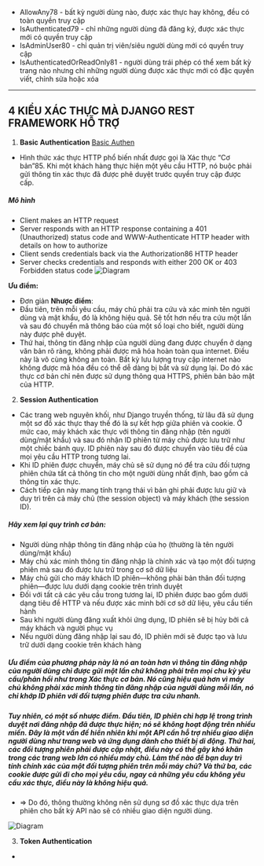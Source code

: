 * AllowAny78 - bất kỳ người dùng nào, được xác thực hay không, đều có toàn quyền truy cập
* IsAuthenticated79 - chỉ những người dùng đã đăng ký, được xác thực mới có quyền truy cập
* IsAdminUser80 - chỉ quản trị viên/siêu người dùng mới có quyền truy cập
* IsAuthenticatedOrReadOnly81 - người dùng trái phép có thể xem bất kỳ trang nào nhưng chỉ những người dùng được xác thực mới có đặc quyền viết, chỉnh sửa hoặc xóa

***
## 4 KIỂU XÁC THỰC MÀ DJANGO REST FRAMEWORK HỖ TRỢ
1. **Basic Authentication** [Basic Authen](https://www.rfc-editor.org/rfc/rfc7617)
- Hình thức xác thực HTTP phổ biến nhất được gọi là Xác thực “Cơ bản”85. Khi một
khách hàng thực hiện một yêu cầu HTTP, nó buộc phải gửi thông tin xác thực đã được phê duyệt trước
quyền truy cập được cấp.
##### Mô hình
* Client makes an HTTP request
* Server responds with an HTTP response containing a 401 (Unauthorized) status code and
WWW-Authenticate HTTP header with details on how to authorize
* Client sends credentials back via the Authorization86 HTTP header
* Server checks credentials and responds with either 200 OK or 403 Forbidden status code
![Diagram](https://developer.mozilla.org/en-US/docs/Web/HTTP/Authentication/http-auth-sequence-diagram.png)

**Ưu điểm:**
- Đơn giản
**Nhược điểm**:
- Đầu tiên, trên mỗi yêu cầu, máy chủ phải tra cứu và xác minh tên người dùng và mật khẩu, đó là không hiệu quả. Sẽ tốt hơn nếu tra cứu một lần và sau đó chuyển mã thông báo của một số loại cho biết, người dùng này được phê duyệt.
- Thứ hai, thông tin đăng nhập của người dùng đang được chuyển ở dạng văn bản rõ ràng, không phải được mã hóa hoàn toàn qua internet. Điều này là vô cùng không an toàn. Bất kỳ lưu lượng truy cập internet nào không được mã hóa đều có thể dễ dàng bị bắt và sử dụng lại. Do đó xác thực cơ bản chỉ nên được sử dụng thông qua HTTPS, phiên bản bảo mật của HTTP.

2. **Session Authentication**
- Các trang web nguyên khối, như Django truyền thống, từ lâu đã sử dụng một sơ đồ xác thực thay thế
đó là sự kết hợp giữa phiên và cookie. Ở mức cao, máy khách xác thực với
thông tin đăng nhập (tên người dùng/mật khẩu) và sau đó nhận ID phiên từ máy chủ được lưu trữ
như một chiếc bánh quy. ID phiên này sau đó được chuyển vào tiêu đề của mọi yêu cầu HTTP trong tương lai.
- Khi ID phiên được chuyển, máy chủ sẽ sử dụng nó để tra cứu đối tượng phiên chứa tất cả
thông tin cho một người dùng nhất định, bao gồm cả thông tin xác thực.
- Cách tiếp cận này mang tính trạng thái vì bản ghi phải được lưu giữ và duy trì trên cả máy chủ (the session object) và máy khách (the session ID).
##### Hãy xem lại quy trình cơ bản:
* Người dùng nhập thông tin đăng nhập của họ (thường là tên người dùng/mật khẩu)
* Máy chủ xác minh thông tin đăng nhập là chính xác và tạo một đối tượng phiên mà sau đó
được lưu trữ trong cơ sở dữ liệu
* Máy chủ gửi cho máy khách ID phiên—không phải bản thân đối tượng phiên—được lưu dưới dạng
cookie trên trình duyệt
* Đối với tất cả các yêu cầu trong tương lai, ID phiên được bao gồm dưới dạng tiêu đề HTTP và nếu được xác minh bởi
cơ sở dữ liệu, yêu cầu tiến hành
* Sau khi người dùng đăng xuất khỏi ứng dụng, ID phiên sẽ bị hủy bởi cả máy khách và
người phục vụ
* Nếu người dùng đăng nhập lại sau đó, ID phiên mới sẽ được tạo và lưu trữ dưới dạng cookie trên
khách hàng

##### Ưu điểm của phương pháp này là nó an toàn hơn vì thông tin đăng nhập của người dùng chỉ được gửi một lần chứ không phải trên mọi chu kỳ yêu cầu/phản hồi như trong Xác thực cơ bản. Nó cũng hiệu quả hơn vì máy chủ không phải xác minh thông tin đăng nhập của người dùng mỗi lần, nó chỉ khớp ID phiên với đối tượng phiên được tra cứu nhanh.
##### Tuy nhiên, có một số nhược điểm. Đầu tiên, ID phiên chỉ hợp lệ trong trình duyệt nơi đăng nhập đã được thực hiện; nó sẽ không hoạt động trên nhiều miền. Đây là một vấn đề hiển nhiên khi một API cần hỗ trợ nhiều giao diện người dùng như trang web và ứng dụng dành cho thiết bị di động. Thứ hai, các đối tượng phiên phải được cập nhật, điều này có thể gây khó khăn trong các trang web lớn có nhiều máy chủ. Làm thế nào để bạn duy trì tính chính xác của một đối tượng phiên trên mỗi máy chủ? Và thứ ba, các cookie được gửi đi cho mọi yêu cầu, ngay cả những yêu cầu không yêu cầu xác thực, điều này là không hiệu quả.
- => Do đó, thông thường không nên sử dụng sơ đồ xác thực dựa trên phiên cho bất kỳ API nào
sẽ có nhiều giao diện người dùng.

![Diagram](https://images.viblo.asia/full/e428d454-c208-451a-9586-69c9d68cc308.png)

3. **Token Authentication**
-